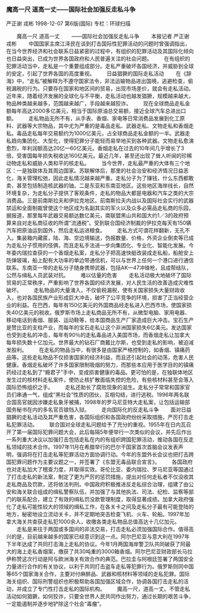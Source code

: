 ### 魔高一尺  道高一丈——国际社会加强反走私斗争
严正谢  戎彬
1998-12-07
第6版(国际)
专栏：环球扫描

　　魔高一尺  道高一丈
　　——国际社会加强反走私斗争
　　本报记者  严正谢  戎彬
　　中国国家主席江泽民在谈到打击国际性犯罪活动的问题时曾强调指出，在当今世界经济和社会联系日益紧密的过程中，有组织的犯罪活动及其国际化倾向也日益突出，已成为世界各国政府和人民普遍关注的社会问题。
　　在有组织的犯罪活动当中，走私是一个重要组成部分。走私严重破坏各国经济，并威胁到全球的安定，引起了世界各国的高度重视。
　　日益猖獗的国际走私活动
　　在《辞海》中，“走私”被解释为不遵守国家法令，非法运输物品进出国境，逃避检查，偷税漏税的行为。只要存在国家和地区间的贸易，出现市场差价，就会有走私活动。近年来，随着经济发展的全球化与不平衡，走私活动也越发猖獗，规模越来越大，物品种类越来越多，范围越来越广，手段越来越狡诈。
　　现在全球商品走私金额每年高达2000多亿美元，相当于国际原油总交易额，接近全球汽车总进出口额。
　　走私物品无所不有，从手表、香烟、家电等日常消费品发展到化工原料、武器等大宗物品，其中尤为严重的是毒品走私、武器走私、文物走私和香烟走私。毒品走私每年交易额约为1000亿美元，占全球商品走私金额的一半。武器走私趋向集团化、大型化，使得犯罪分子能轻而易举地买到各种武器。文物走私愈演愈烈，年利润额高达20亿—60亿美元。香烟走私在过去的10年间几乎增长了3倍，受害国每年损失税收达160亿美元。最近几年，甚至还出现了耸人听闻的珍稀动物走私和威胁人类和平的核走私。
　　当今世界，走私最严重的大体有三个地区：一是独联体及其周边国家。苏联解体后，那里的社会治安和经济情况日益恶化，海关管理松弛，因此走私情况越来越严重。走私分子为了赚钱，什么东西都敢卖，甚至包括制造核武器的铀。二是东亚和东南亚地区。这些地区海岸线长，自然环境复杂，为走私分子提供了客观条件，走私的物品大都是电器和汽车之类的大宗消费品。三是前南斯拉夫和伊拉克地区。前南斯拉夫内战以及国际社会实行的武器禁运和全面制裁曾使这个地区成为名副其实的军火以及众多必需品走私商的乐园，据报道，那里每年武器交易额达数亿美元，南联盟黑山共和国大约1／3的政府预算来自对走私商征收的所谓“流通税”。受到联合国经济制裁的伊拉克每天有150辆汽车把原油运到国外，然后走私运进粮食。
　　走私方式可谓花样翻新，无孔不入。集装箱内藏匿，陆、海、空边境输送，伪报数量、价格，外资企业倒卖等已成为走私分子惯用的伎俩，而且走私手法进一步向集团化、专业化、智能化发展。今年委内瑞拉查获的一个香烟走私案，走私分子把高速快艇改装成走私船，船舱安上防弹玻璃，船上配有大功率的单边带通信机，可以与世界上任何一个港口进行通信联系。东南亚一带的走私分子随身携带武器，包括AK—47冲锋枪，且成帮结队，公然与缉私人员武装对抗。
　　难以估量的危害
　　走私活动极大地破坏了国际贸易的正常秩序，严重影响了世界各国的经济发展，对人民生活的改善造成灾难性破坏。
　　走私物品的大量涌入，不仅偷税漏税，使有关国家损失大量财政收入，也对各国民族产业形成巨大冲击，破坏了公平竞争的环境，损害了正当经营企业的利益。在巴西，每年有150亿美元的外国商品经走私进入巴西市场，使国家损失40亿美元的税收。俄罗斯市场上走私商品无所不有，从微型电脑、家用电器、移动电话到香烟、服装、运动鞋等，给本国商品生产厂家造成巨大冲击。宝石生产是赞比亚的支柱产业，而每年的宝石走私让这个非洲国家损失6亿美元。发达国家也受到走私的冲击，每年有90％的走私毒品进入美国市场，而香烟走私让加拿大每年损失数十亿加元。世界最大的钻石厂商戴比尔斯，也受到走私的影响，被迫减发股利。
　　在走私的物品当中，有很多是由国家严格控制的，如香烟、镇痛药品等。这些走私物品不仅损害国家的经济利益，而且还引起社会的动荡，危害人民健康。香烟走私破坏了许多国家限制吸烟的努力，而那些本应用于医学目的的镇痛药经过走私到了“瘾君子”手中，变成损害健康的毒品。更可怕的是，在独联体地区发生过的核材料走私案件，使防止核扩散面临失控的危险，有些核材料甚至会落入国际恐怖组织之手。
　　走私还助长了腐败现象的滋生。走私分子常常和国家官员们串通一气，组成“黑社会”性质的团伙，互相勾结，进行逃税。1996年两名联合国高官就因涉嫌走私象牙被捕，1998年的罗马尼亚特大走私案，让包括运输部国务秘书在内的多名官员锒铛入狱。
　　走向国际化的反走私斗争
　　面对日益猖獗的走私活动及其严重危害，各国际组织和各国政府纷纷采取措施，严厉打击走私犯罪活动。
　　联合国对全球走私问题给予了充分的重视。1955年在日内瓦召开了第一届国际犯罪问题大会，此后每隔5年便举行一次类似的会议，并先后作出一系列重大决议以加强打击包括走私在内的有组织跨国犯罪活动，推动各国在反走私领域的技术合作。1997年11月在希腊举行的巴尔干国家首次首脑会议发表声明，强调将在打击走私等犯罪活动方面协调行动。今年的东盟外长会议也把打击跨国犯罪问题作为主要议题之一，并签署了《东盟无毒品联合宣言》。
　　各国政府也对走私加大了稽查力度，并取得实效。哥伦比亚、委内瑞拉、罗马尼亚等国通过了打击走私的新法案，制定了更为严厉的惩罚措施，提出对任何走私者不仅没收其走私商品及罚款，还将依法判刑。中国政府积极推进反走私综合治理，组建了由公安和海关联合组成的缉私警察队伍，并加强了与其他执法、司法、纪检、监察等部门的联系配合，建立了有效的缉私罚没款管理制度，取得显著成绩。加拿大政府强化了走私可能性较大的领域的缉私工作，在各关卡之间及走私分子最有可能登陆的地方，秘密地设立流动关卡，并不定期地突击检查飞机、火车、轮船。1997年加拿大海关共查获走私犯1000余人，收缴各类走私物品总值高达十几亿加元。
　　走私是来往于两国或多国间的非法交易，打击走私必须加强国际合作。值得高兴的是，目前越来越多的国家已经意识到这一点。阿尔巴尼亚与意大利在1997年下半年达成了共同打击海上走私的协议。今年1月两国海岸警卫队共同破获了阿最大的海上走私香烟案，缴获了共30吨重的3000箱香烟。阿尔巴尼亚财政部长马拉伊称赞这次行动是阿与欧洲海关有效合作的典范。巴拉圭与阿根廷签署了两国安全力量进行合作的有关协议，以利于共同打击盗车走私等犯罪行为。俄罗斯则同中国等65个国家海关合作，主要对付麻醉品、武器和核材料等领域的走私犯罪。国际海关组织、国际刑警组织也积极帮助各国加强区域合作，协调各国打击走私的活动，并成立了专门性打击走私的国际机构。
　　魔高一尺，道高一丈。不管走私活动如何猖獗，如何狡诈，只要全世界人民共同作出努力，通过长期的艰苦斗争，一定能遏制并逐步地铲除这个社会“毒瘤”。
